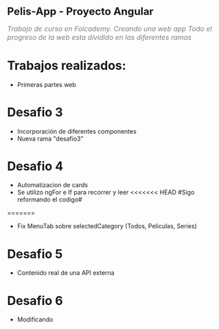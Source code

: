 <h1 style="font-size: 24px; font-weight: bold;">Pelis-App - Proyecto Angular </h1>

<p style="font-size: 16px; color: gray; font-style: italic;">Trabajo de curso en Folcademy. Creando una web app
Todo el progreso de la web esta dividido en las diferentes ramas</p>

# Trabajos realizados:
 - Primeras partes web

 # Desafio 3
 - Incorporación de diferentes componentes
 - Nueva rama "desafio3" 

# Desafio 4
 - Automatizacion de cards
 - Se utilizo ngFor e If para recorrer y leer
<<<<<<< HEAD
 #Sigo reformando el codigo#
 
=======
 - Fix MenuTab sobre selectedCategory (Todos, Peliculas, Series)
 
# Desafio 5
 - Contenido real de una API externa

# Desafio 6
 - Modificando 


